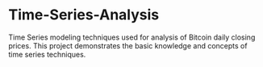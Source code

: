# Time-Series-Analysis
Time Series modeling techniques used for analysis of Bitcoin daily closing prices. 
This project demonstrates the basic knowledge and concepts of time series techniques.
